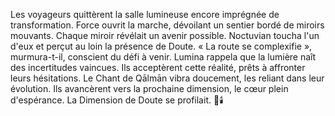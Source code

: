 Les voyageurs quittèrent la salle lumineuse encore imprégnée de transformation.
Force ouvrit la marche, dévoilant un sentier bordé de miroirs mouvants.
Chaque miroir révélait un avenir possible.
Noctuvian toucha l'un d'eux et perçut au loin la présence de Doute.
« La route se complexifie », murmura-t-il, conscient du défi à venir.
Lumina rappela que la lumière naît des incertitudes vaincues.
Ils acceptèrent cette réalité, prêts à affronter leurs hésitations.
Le Chant de Qālmān vibra doucement, les reliant dans leur évolution.
Ils avancèrent vers la prochaine dimension, le cœur plein d'espérance.
La Dimension de Doute se profilait.
🌌🕯️
